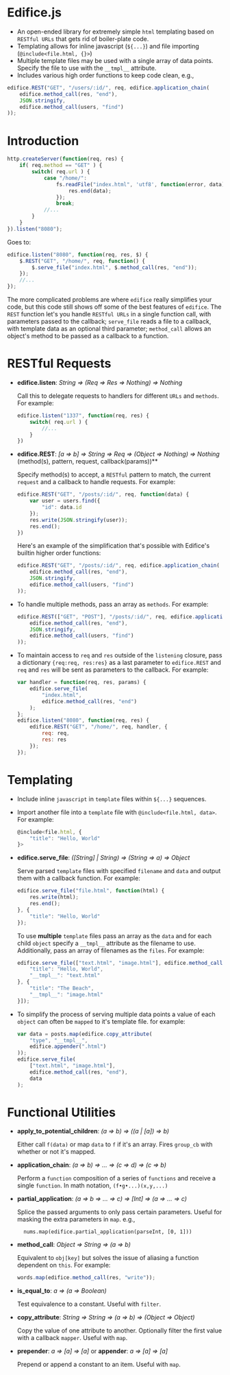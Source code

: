 Edifice.js
==========
- An open-ended library for extremely simple `html` templating based on `RESTful URLs` that gets rid of boiler-plate code.
- Templating allows for inline javascript (`${...}`) and file importing (`@include<file.html, {}>`)
- Multiple template files may be used with a single array of data points. Specify the file to use with the `__tmpl__` attribute.
- Includes various high order functions to keep code clean, e.g., 

```javascript
edifice.REST("GET", "/users/:id/", req, edifice.application_chain(
	edifice.method_call(res, "end"), 
	JSON.stringify,
	edifice.method_call(users, "find")
));
```

Introduction
============

```javascript
http.createServer(function(req, res) {
	if( req.method == "GET" ) {
		switch( req.url ) {
			case "/home/":  
				fs.readFile("index.html", 'utf8', function(error, data) {
					res.end(data);			
				});
				break;
			//...
		}
	}
}).listen("8080");
```

Goes to:

```javascript
edifice.listen("8080", function(req, res, $) {
	$.REST("GET", "/home/", req, function() {
		$.serve_file("index.html", $.method_call(res, "end"));
	});
	//...
});
```

The more complicated problems are where `edifice` really simplifies your code, but this code still shows off some of the best features of `edifice`. The `REST` function let's you handle `RESTful URLs` in a single function call, with parameters passed to the callback; `serve_file` reads a file to a callback, with template data as an optional third parameter; `method_call` allows an object's method to be passed as a callback to a function.

RESTful Requests
================

- **edifice.listen**: *String => (Req => Res => Nothing) => Nothing*
	
	Call this to delegate requests to handlers for different `URLs` and `methods`. For example:

	```javascript	
	edifice.listen("1337", function(req, res) {
		switch( req.url ) {
			//...
		}
	})
	```

- **edifice.REST**: *[a => b] => String => Req => (Object => Nothing) => Nothing*
(method(s), pattern, request, callback(params))**
	
	Specify method(s) to accept, a `RESTful` pattern to match, the current `request` and a callback to handle requests. For example:

	```javascript	
	edifice.REST("GET", "/posts/:id/", req, function(data) {
		var user = users.find({
			"id": data.id
		});
		res.write(JSON.stringify(user));
		res.end();
	})
	```
	
	Here's an example of the simplification that's possible with Edifice's builtin higher order functions:

	```javascript	
	edifice.REST("GET", "/posts/:id/", req, edifice.application_chain(
		edifice.method_call(res, "end"),
		JSON.stringify, 
		edifice.method_call(users, "find")
	));
	```

- To handle multiple methods, pass an array as `methods`. For example:

	```javascript
	edifice.REST(["GET", "POST"], "/posts/:id/", req, edifice.application_chain(
		edifice.method_call(res, "end"),
		JSON.stringify, 
		edifice.method_call(users, "find")
	));		
	```

- To maintain access to `req` and `res` outside of the `listening` closure, pass a dictionary `{req:req, res:res}` as a last parameter to `edifice.REST` and `req` and `res` will be sent as parameters to the callback. For example:

	```javascript
	var handler = function(req, res, params) {
		edifice.serve_file(
			"index.html",
			edifice.method_call(res, "end")
		);
	};
	edifice.listen("8080", function(req, res) {
		edifice.REST("GET", "/home/", req, handler, {
			req: req,
			res: res
		});
	});
	```

Templating
==========

- Include inline `javascript` in `template` files within `${...}` sequences.
- Import another file into a `template` file with `@include<file.html, data>`. For example:

	```javascript
	@include<file.html, {
		"title": "Hello, World"
	}>		
	```

- **edifice.serve_file**: *([String] | String) => (String => a) => Object*
	
	Serve parsed `template` files with specified `filename` and `data` and output them with a callback function. For example:

	```javascript	
	edifice.serve_file("file.html", function(html) {
		res.write(html);
		res.end();
	}, {
		"title": "Hello, World"
	});		
	```
	
	To use __multiple__ `template` files pass an array as the `data` and for each child `object` specify a `__tmpl__` attribute as the filename to use. Additionally, pass an array of filenames as the `files`. For example:

	```javascript
	edifice.serve_file(["text.html", "image.html"], edifice.method_call(res, "end"), [{
		"title": "Hello, World",
		"__tmpl__": "text.html"
	}, {
		"title": "The Beach",
		"__tmpl__": "image.html"
	}]);	
	```

- To simplify the process of serving multiple data points a value of each `object` can often be `mapped` to it's template file. for example:
	
	```javascript
	var data = posts.map(edifice.copy_attribute(
		"type", "__tmpl__", 
		edifice.appender(".html")
	));
	edifice.serve_file(
		["text.html", "image.html"],
	 	edifice.method_call(res, "end"),
	 	data		 	
	);
	```

Functional Utilities
====================
- **apply_to_potential_children**: *(a => b) => ((a | [a]) => b)*

	Either call `f(data)` or map `data` to `f` if it's an array. Fires `group_cb` with whether or not it's mapped.

- **application_chain**: *(a => b) => ... => (c => d) => (c => b)*

	Perform a `function` composition of a series of `functions` and receive a single `function`. In math notation, `(f•g•...)(x,y,...)`

- **partial_application**: *(a => b => ... => c) => [Int] => (a => ... => c)*

	Splice the passed arguments to only pass certain parameters. Useful for masking the extra parameters in `map`. e.g., 
	
		nums.map(edifice.partial_application(parseInt, [0, 1]))
	

- **method_call**: *Object => String => (a => b)*

	Equivalent to `obj[key]` but solves the issue of aliasing a function dependent on `this`. For example:

	```javascript		
	words.map(edifice.method_call(res, "write"));
	```		

- **is_equal_to**: *a => (a => Boolean)*

	Test equivalence to a constant. Useful with `filter`.

- **copy_attribute**: *String => String => (a => b) => (Object => Object)*

	Copy the value of one attribute to another. Optionally filter the first value with a callback `mapper`. Useful with `map`.

- **prepender**: *a => [a] => [a]* or **appender**: *a => [a] => [a]*

	Prepend or append a constant to an item. Useful with `map`.